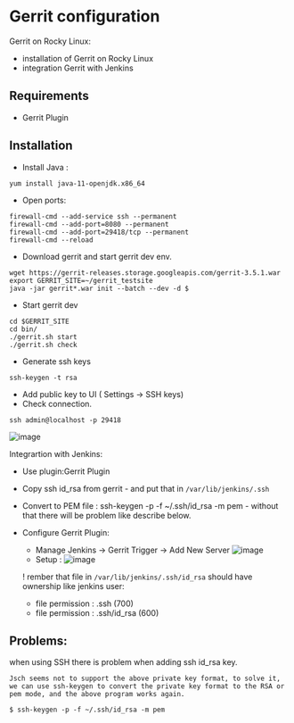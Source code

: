 # Gerrit configuration
Gerrit on Rocky Linux:
- installation of Gerrit on Rocky Linux
- integration Gerrit with Jenkins

## Requirements
* Gerrit Plugin

## Installation

* Install Java :
```
yum install java-11-openjdk.x86_64
```

* Open ports:
```
firewall-cmd --add-service ssh --permanent
firewall-cmd --add-port=8080 --permanent
firewall-cmd --add-port=29418/tcp --permanent
firewall-cmd --reload
```
* Download gerrit and start gerrit dev env.
```
wget https://gerrit-releases.storage.googleapis.com/gerrit-3.5.1.war
export GERRIT_SITE=~/gerrit_testsite
java -jar gerrit*.war init --batch --dev -d $
```

*  Start gerrit dev
```
cd $GERRIT_SITE
cd bin/
./gerrit.sh start
./gerrit.sh check
```

* Generate ssh keys
```
ssh-keygen -t rsa
```
* Add public key to UI ( Settings -> SSH keys) 
* Check connection.
```
ssh admin@localhost -p 29418
```
![image](https://user-images.githubusercontent.com/86531003/205731479-3143f91b-ad0c-4c96-8f33-d7b5174c367c.png)

Integrartion with Jenkins:
  * Use plugin:Gerrit Plugin
  * Copy ssh id_rsa from gerrit - and put that in `/var/lib/jenkins/.ssh`
  * Convert to PEM file :  ssh-keygen -p -f ~/.ssh/id_rsa -m pem - without that there will be problem like describe below.
  * Configure Gerrit Plugin:
    * Manage Jenkins -> Gerrit Trigger -> Add New Server
      ![image](https://user-images.githubusercontent.com/86531003/205732382-52abce1c-0515-44ff-aa97-7d3598e003e1.png)
    * Setup :
    ![image](https://user-images.githubusercontent.com/86531003/205732547-71cf907c-6737-4abb-8c3f-11fa07225a95.png)
    
    ! rember that file in `/var/lib/jenkins/.ssh/id_rsa` should have ownership like jenkins user:
      - file permission : .ssh (700)
      - file permission : .ssh/id_rsa (600)

## Problems:

when using SSH there is problem when adding ssh id_rsa key.


```
Jsch seems not to support the above private key format, to solve it, we can use ssh-keygen to convert the private key format to the RSA or pem mode, and the above program works again.

$ ssh-keygen -p -f ~/.ssh/id_rsa -m pem
```
